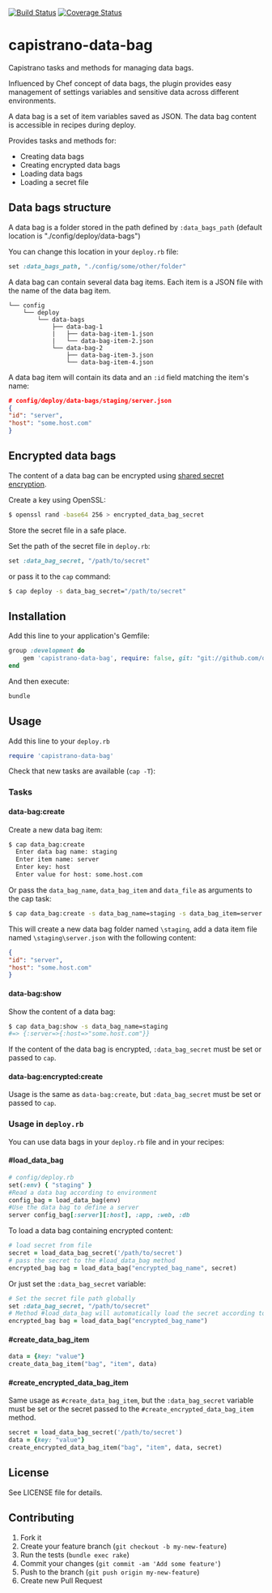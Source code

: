[![Build Status](https://secure.travis-ci.org/omerisimo/capistrano-data-bag.png?branch=master)](http://travis-ci.org/omerisimo/capistrano-data-bag)
[![Coverage Status](https://coveralls.io/repos/omerisimo/capistrano-data-bag/badge.png)](https://coveralls.io/r/omerisimo/capistrano-data-bag)

capistrano-data-bag
===================

Capistrano tasks and methods for managing data bags.

Influenced by Chef concept of data bags, the plugin provides easy management of settings variables and sensitive data across different environments.

A data bag is a set of item variables saved as JSON. The data bag content is accessible in recipes during deploy.

Provides tasks and methods for:

* Creating data bags
* Creating encrypted data bags
* Loading data bags
* Loading a secret file


## Data bags structure

A data bag is a folder stored in the path defined by `:data_bags_path` (default location is "./config/deploy/data-bags")

You can change this location in your `deploy.rb` file:

```ruby
set :data_bags_path, "./config/some/other/folder"
```

A data bag can contain several data bag items. Each item is a JSON file with the name of the data bag item.

```
└── config
    └── deploy
        └── data-bags
        	├── data-bag-1
        	|	├── data-bag-item-1.json
        	|  	└── data-bag-item-2.json
        	└── data-bag-2
        		├── data-bag-item-3.json
        	   	└── data-bag-item-4.json
```

A data bag item will contain its data and an `:id` field matching the item's name:

``` json
# config/deploy/data-bags/staging/server.json
{
"id": "server",
"host": "some.host.com"
}
```

## Encrypted data bags

The content of a data bag can be encrypted using [shared secret encryption](https://en.wikipedia.org/wiki/Symmetric-key_algorithm).

Create a key using OpenSSL:

```sh
$ openssl rand -base64 256 > encrypted_data_bag_secret
```

Store the secret file in a safe place.

Set the path of the secret file in `deploy.rb`:

```ruby
set :data_bag_secret, "/path/to/secret"
```

or pass it to the `cap` command:

```sh
$ cap deploy -s data_bag_secret="/path/to/secret"
```
## Installation

Add this line to your application's Gemfile:

```ruby
group :development do
	gem 'capistrano-data-bag', require: false, git: "git://github.com/omerisimo/capistrano-data-bag.git"
end
```

And then execute:

``` sh
bundle
```

## Usage

Add this line to your `deploy.rb`

```ruby
require 'capistrano-data-bag'
```

Check that new tasks are available (`cap -T`):

### Tasks

#### data-bag:create

Create a new data bag item:

```sh
$ cap data_bag:create
  Enter data bag name: staging
  Enter item name: server
  Enter key: host
  Enter value for host: some.host.com
```

Or pass the `data_bag_name`, `data_bag_item` and `data_file` as arguments to the cap task:

```sh
$ cap data_bag:create -s data_bag_name=staging -s data_bag_item=server -s data_file=./data.json
```

This will create a new data bag folder named `\staging`, add a data item  file named `\staging\server.json` with the following content:

```json
{
"id": "server",
"host": "some.host.com"
}
```

#### data-bag:show

Show the content of a data bag:

```sh
$ cap data_bag:show -s data_bag_name=staging
#=> {:server=>{:host=>"some.host.com"}}
```

If the content of the data bag is encrypted, `:data_bag_secret` must be set or passed to `cap`.

#### data-bag:encrypted:create

Usage is the same as `data-bag:create`, but `:data_bag_secret` must be set or passed to `cap`.


### Usage in `deploy.rb`

You can use data bags in your `deploy.rb` file and in your recipes:

#### #load_data_bag

```ruby
# config/deploy.rb
set(:env) { "staging" }
#Read a data bag according to environment
config_bag = load_data_bag(env)
#Use the data bag to define a server
server config_bag[:server][:host], :app, :web, :db
```

To load a data bag containing encrypted content:

```ruby
# load secret from file
secret = load_data_bag_secret('/path/to/secret')
# pass the secret to the #load_data_bag method
encrypted_bag bag = load_data_bag("encrypted_bag_name", secret)
```

Or just set the `:data_bag_secret` variable:

```ruby
# Set the secret file path globally
set :data_bag_secret, "/path/to/secret"
# Method #load_data_bag will automatically load the secret according to the :data_bag_secret variable
encrypted_bag bag = load_data_bag("encrypted_bag_name")
```

#### #create_data_bag_item

```ruby
data = {key: "value"}
create_data_bag_item("bag", "item", data)
```

#### #create_encrypted_data_bag_item

Same usage as `#create_data_bag_item`, but the `:data_bag_secret` variable must be set or the secret passed to the `#create_encrypted_data_bag_item` method.

```ruby
secret = load_data_bag_secret('/path/to/secret')
data = {key: "value"}
create_encrypted_data_bag_item("bag", "item", data, secret)
```

## License

See LICENSE file for details.

## Contributing

1. Fork it
2. Create your feature branch (`git checkout -b my-new-feature`)
3. Run the tests (`bundle exec rake`)
4. Commit your changes (`git commit -am 'Add some feature'`)
5. Push to the branch (`git push origin my-new-feature`)
6. Create new Pull Request
